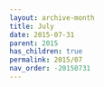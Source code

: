 ```yaml
---
layout: archive-month
title: July
date: 2015-07-31
parent: 2015
has_children: true
permalink: 2015/07
nav_order: -20150731
---
```

